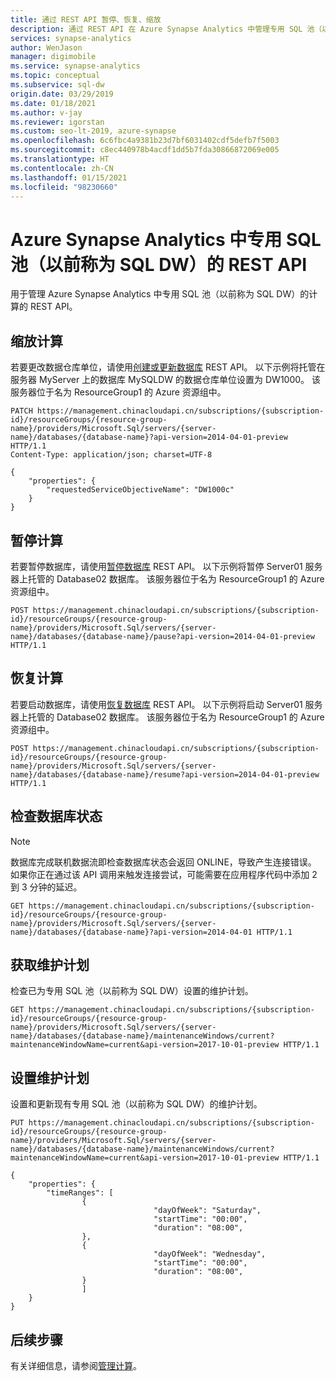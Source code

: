 ```yaml
---
title: 通过 REST API 暂停、恢复、缩放
description: 通过 REST API 在 Azure Synapse Analytics 中管理专用 SQL 池（以前称为 SQL DW）的计算能力。
services: synapse-analytics
author: WenJason
manager: digimobile
ms.service: synapse-analytics
ms.topic: conceptual
ms.subservice: sql-dw
origin.date: 03/29/2019
ms.date: 01/18/2021
ms.author: v-jay
ms.reviewer: igorstan
ms.custom: seo-lt-2019, azure-synapse
ms.openlocfilehash: 6c6fbc4a9381b23d7bf6031402cdf5defb7f5003
ms.sourcegitcommit: c8ec440978b4acdf1dd5b7fda30866872069e005
ms.translationtype: HT
ms.contentlocale: zh-CN
ms.lasthandoff: 01/15/2021
ms.locfileid: "98230660"
---
```

# <a name="rest-apis-for-dedicated-sql-pool-formerly-sql-dw-in-azure-synapse-analytics"></a>Azure Synapse Analytics 中专用 SQL 池（以前称为 SQL DW）的 REST API

用于管理 Azure Synapse Analytics 中专用 SQL 池（以前称为 SQL DW）的计算的 REST API。

## <a name="scale-compute"></a>缩放计算

若要更改数据仓库单位，请使用[创建或更新数据库](https://docs.microsoft.com/rest/api/sql/databases/createorupdate?toc=/synapse-analytics/sql-data-warehouse/toc.json&bc=/synapse-analytics/sql-data-warehouse/breadcrumb/toc.json) REST API。 以下示例将托管在服务器 MyServer 上的数据库 MySQLDW 的数据仓库单位设置为 DW1000。 该服务器位于名为 ResourceGroup1 的 Azure 资源组中。

```
PATCH https://management.chinacloudapi.cn/subscriptions/{subscription-id}/resourceGroups/{resource-group-name}/providers/Microsoft.Sql/servers/{server-name}/databases/{database-name}?api-version=2014-04-01-preview HTTP/1.1
Content-Type: application/json; charset=UTF-8

{
    "properties": {
        "requestedServiceObjectiveName": "DW1000c"
    }
}
```

## <a name="pause-compute"></a>暂停计算

若要暂停数据库，请使用[暂停数据库](https://docs.microsoft.com/rest/api/sql/databases/pause?toc=/synapse-analytics/sql-data-warehouse/toc.json&bc=/synapse-analytics/sql-data-warehouse/breadcrumb/toc.json) REST API。 以下示例将暂停 Server01 服务器上托管的 Database02 数据库。 该服务器位于名为 ResourceGroup1 的 Azure 资源组中。

```
POST https://management.chinacloudapi.cn/subscriptions/{subscription-id}/resourceGroups/{resource-group-name}/providers/Microsoft.Sql/servers/{server-name}/databases/{database-name}/pause?api-version=2014-04-01-preview HTTP/1.1
```

## <a name="resume-compute"></a>恢复计算

若要启动数据库，请使用[恢复数据库](https://docs.microsoft.com/rest/api/sql/databases/resume?toc=/synapse-analytics/sql-data-warehouse/toc.json&bc=/synapse-analytics/sql-data-warehouse/breadcrumb/toc.json) REST API。 以下示例将启动 Server01 服务器上托管的 Database02 数据库。 该服务器位于名为 ResourceGroup1 的 Azure 资源组中。 

```
POST https://management.chinacloudapi.cn/subscriptions/{subscription-id}/resourceGroups/{resource-group-name}/providers/Microsoft.Sql/servers/{server-name}/databases/{database-name}/resume?api-version=2014-04-01-preview HTTP/1.1
```

## <a name="check-database-state"></a>检查数据库状态

> [!NOTE]
> 数据库完成联机数据流即检查数据库状态会返回 ONLINE，导致产生连接错误。 如果你正在通过该 API 调用来触发连接尝试，可能需要在应用程序代码中添加 2 到 3 分钟的延迟。

```
GET https://management.chinacloudapi.cn/subscriptions/{subscription-id}/resourceGroups/{resource-group-name}/providers/Microsoft.Sql/servers/{server-name}/databases/{database-name}?api-version=2014-04-01 HTTP/1.1
```

## <a name="get-maintenance-schedule"></a>获取维护计划

检查已为专用 SQL 池（以前称为 SQL DW）设置的维护计划。

```
GET https://management.chinacloudapi.cn/subscriptions/{subscription-id}/resourceGroups/{resource-group-name}/providers/Microsoft.Sql/servers/{server-name}/databases/{database-name}/maintenanceWindows/current?maintenanceWindowName=current&api-version=2017-10-01-preview HTTP/1.1

```

## <a name="set-maintenance-schedule"></a>设置维护计划

设置和更新现有专用 SQL 池（以前称为 SQL DW）的维护计划。

```
PUT https://management.chinacloudapi.cn/subscriptions/{subscription-id}/resourceGroups/{resource-group-name}/providers/Microsoft.Sql/servers/{server-name}/databases/{database-name}/maintenanceWindows/current?maintenanceWindowName=current&api-version=2017-10-01-preview HTTP/1.1

{
    "properties": {
        "timeRanges": [
                {
                                "dayOfWeek": "Saturday",
                                "startTime": "00:00",
                                "duration": "08:00",
                },
                {
                                "dayOfWeek": "Wednesday",
                                "startTime": "00:00",
                                "duration": "08:00",
                }
                ]
    }
}

```

## <a name="next-steps"></a>后续步骤

有关详细信息，请参阅[管理计算](sql-data-warehouse-manage-compute-overview.md)。
